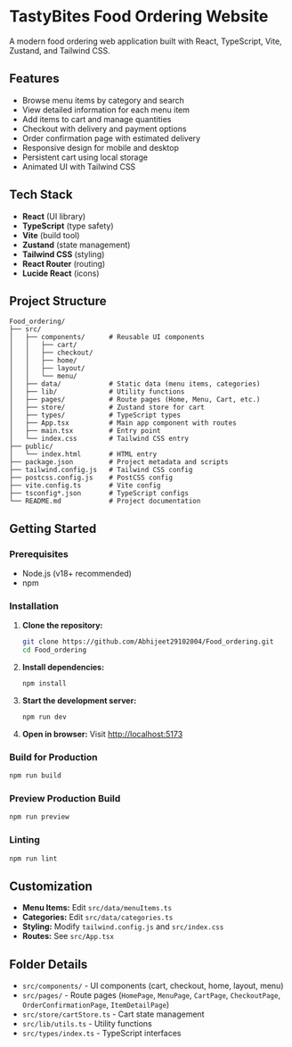 # TastyBites Food Ordering Website

A modern food ordering web application built with React, TypeScript, Vite, Zustand, and Tailwind CSS.

## Features

- Browse menu items by category and search
- View detailed information for each menu item
- Add items to cart and manage quantities
- Checkout with delivery and payment options
- Order confirmation page with estimated delivery
- Responsive design for mobile and desktop
- Persistent cart using local storage
- Animated UI with Tailwind CSS

## Tech Stack

- **React** (UI library)
- **TypeScript** (type safety)
- **Vite** (build tool)
- **Zustand** (state management)
- **Tailwind CSS** (styling)
- **React Router** (routing)
- **Lucide React** (icons)

## Project Structure

```
Food_ordering/
├── src/
│   ├── components/      # Reusable UI components
│   │   ├── cart/
│   │   ├── checkout/
│   │   ├── home/
│   │   ├── layout/
│   │   └── menu/
│   ├── data/            # Static data (menu items, categories)
│   ├── lib/             # Utility functions
│   ├── pages/           # Route pages (Home, Menu, Cart, etc.)
│   ├── store/           # Zustand store for cart
│   ├── types/           # TypeScript types
│   ├── App.tsx          # Main app component with routes
│   ├── main.tsx         # Entry point
│   └── index.css        # Tailwind CSS entry
├── public/
│   └── index.html       # HTML entry
├── package.json         # Project metadata and scripts
├── tailwind.config.js   # Tailwind CSS config
├── postcss.config.js    # PostCSS config
├── vite.config.ts       # Vite config
├── tsconfig*.json       # TypeScript configs
└── README.md            # Project documentation
```

## Getting Started

### Prerequisites

- Node.js (v18+ recommended)
- npm

### Installation

1. **Clone the repository:**
   ```sh
   git clone https://github.com/Abhijeet29102004/Food_ordering.git
   cd Food_ordering
   ```

2. **Install dependencies:**
   ```sh
   npm install
   ```

3. **Start the development server:**
   ```sh
   npm run dev
   ```

4. **Open in browser:**
   Visit [http://localhost:5173](http://localhost:5173)

### Build for Production

```sh
npm run build
```

### Preview Production Build

```sh
npm run preview
```

### Linting

```sh
npm run lint
```

## Customization

- **Menu Items:** Edit `src/data/menuItems.ts`
- **Categories:** Edit `src/data/categories.ts`
- **Styling:** Modify `tailwind.config.js` and `src/index.css`
- **Routes:** See `src/App.tsx`

## Folder Details

- `src/components/` - UI components (cart, checkout, home, layout, menu)
- `src/pages/` - Route pages (`HomePage`, `MenuPage`, `CartPage`, `CheckoutPage`, `OrderConfirmationPage`, `ItemDetailPage`)
- `src/store/cartStore.ts` - Cart state management
- `src/lib/utils.ts` - Utility functions
- `src/types/index.ts` - TypeScript interfaces

